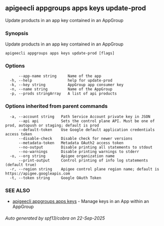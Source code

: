 ## apigeecli appgroups apps keys update-prod

Update products in an app key contained in an AppGroup

### Synopsis

Update products in an app key contained in an AppGroup

```
apigeecli appgroups apps keys update-prod [flags]
```

### Options

```
      --app-name string     Name of the app
  -h, --help                help for update-prod
  -k, --key string          AppGroup app consumer key
  -n, --name string         Name of the AppGroup
  -p, --prods stringArray   A list of api products
```

### Options inherited from parent commands

```
  -a, --account string   Path Service Account private key in JSON
      --api api          Sets the control plane API. Must be one of prod, autopush or staging; default is prod
      --default-token    Use Google default application credentials access token
      --disable-check    Disable check for newer versions
      --metadata-token   Metadata OAuth2 access token
      --no-output        Disable printing all statements to stdout
      --no-warnings      Disable printing warnings to stderr
  -o, --org string       Apigee organization name
      --print-output     Control printing of info log statements (default true)
  -r, --region string    Apigee control plane region name; default is https://apigee.googleapis.com
  -t, --token string     Google OAuth Token
```

### SEE ALSO

* [apigeecli appgroups apps keys](apigeecli_appgroups_apps_keys.md)	 - Manage keys in an App within an AppGroup

###### Auto generated by spf13/cobra on 22-Sep-2025
